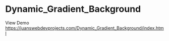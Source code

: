# Dynamic_Gradient_Background

View Demo https://juanswebdevprojects.com/Dynamic_Gradient_Background/index.html

